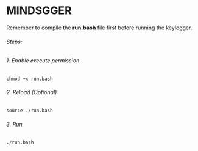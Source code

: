 # MINDSGGER

Remember to compile the **run.bash** file first before running the keylogger.<br>

###### Steps:

###### 1. Enable execute permission
```SHELL
chmod +x run.bash
```
###### 2. Reload (Optional)
```SHELL
source ./run.bash
```
###### 3. Run
```SHELL
./run.bash
```
